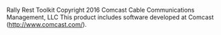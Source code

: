 Rally Rest Toolkit
Copyright 2016 Comcast Cable Communications Management, LLC
This product includes software developed at Comcast (http://www.comcast.com/).
